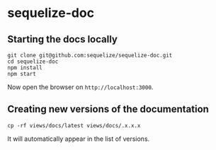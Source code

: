 # sequelize-doc

## Starting the docs locally

```
git clone git@github.com:sequelize/sequelize-doc.git
cd sequelize-doc
npm install
npm start
```

Now open the browser on `http://localhost:3000`.

## Creating new versions of the documentation

```
cp -rf views/docs/latest views/docs/.x.x.x
```

It will automatically appear in the list of versions.
